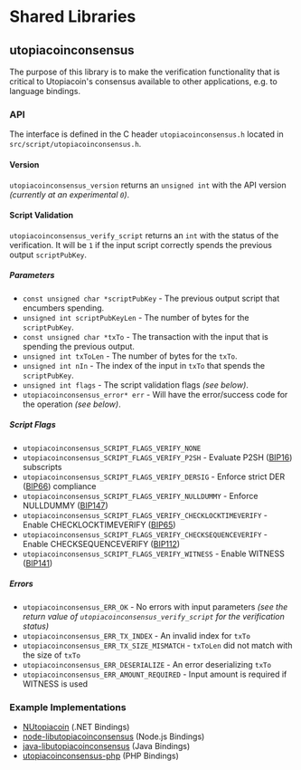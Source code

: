 Shared Libraries
================

## utopiacoinconsensus

The purpose of this library is to make the verification functionality that is critical to Utopiacoin's consensus available to other applications, e.g. to language bindings.

### API

The interface is defined in the C header `utopiacoinconsensus.h` located in  `src/script/utopiacoinconsensus.h`.

#### Version

`utopiacoinconsensus_version` returns an `unsigned int` with the API version *(currently at an experimental `0`)*.

#### Script Validation

`utopiacoinconsensus_verify_script` returns an `int` with the status of the verification. It will be `1` if the input script correctly spends the previous output `scriptPubKey`.

##### Parameters
- `const unsigned char *scriptPubKey` - The previous output script that encumbers spending.
- `unsigned int scriptPubKeyLen` - The number of bytes for the `scriptPubKey`.
- `const unsigned char *txTo` - The transaction with the input that is spending the previous output.
- `unsigned int txToLen` - The number of bytes for the `txTo`.
- `unsigned int nIn` - The index of the input in `txTo` that spends the `scriptPubKey`.
- `unsigned int flags` - The script validation flags *(see below)*.
- `utopiacoinconsensus_error* err` - Will have the error/success code for the operation *(see below)*.

##### Script Flags
- `utopiacoinconsensus_SCRIPT_FLAGS_VERIFY_NONE`
- `utopiacoinconsensus_SCRIPT_FLAGS_VERIFY_P2SH` - Evaluate P2SH ([BIP16](https://github.com/utopiacoin/bips/blob/master/bip-0016.mediawiki)) subscripts
- `utopiacoinconsensus_SCRIPT_FLAGS_VERIFY_DERSIG` - Enforce strict DER ([BIP66](https://github.com/utopiacoin/bips/blob/master/bip-0066.mediawiki)) compliance
- `utopiacoinconsensus_SCRIPT_FLAGS_VERIFY_NULLDUMMY` - Enforce NULLDUMMY ([BIP147](https://github.com/utopiacoin/bips/blob/master/bip-0147.mediawiki))
- `utopiacoinconsensus_SCRIPT_FLAGS_VERIFY_CHECKLOCKTIMEVERIFY` - Enable CHECKLOCKTIMEVERIFY ([BIP65](https://github.com/utopiacoin/bips/blob/master/bip-0065.mediawiki))
- `utopiacoinconsensus_SCRIPT_FLAGS_VERIFY_CHECKSEQUENCEVERIFY` - Enable CHECKSEQUENCEVERIFY ([BIP112](https://github.com/utopiacoin/bips/blob/master/bip-0112.mediawiki))
- `utopiacoinconsensus_SCRIPT_FLAGS_VERIFY_WITNESS` - Enable WITNESS ([BIP141](https://github.com/utopiacoin/bips/blob/master/bip-0141.mediawiki))

##### Errors
- `utopiacoinconsensus_ERR_OK` - No errors with input parameters *(see the return value of `utopiacoinconsensus_verify_script` for the verification status)*
- `utopiacoinconsensus_ERR_TX_INDEX` - An invalid index for `txTo`
- `utopiacoinconsensus_ERR_TX_SIZE_MISMATCH` - `txToLen` did not match with the size of `txTo`
- `utopiacoinconsensus_ERR_DESERIALIZE` - An error deserializing `txTo`
- `utopiacoinconsensus_ERR_AMOUNT_REQUIRED` - Input amount is required if WITNESS is used

### Example Implementations
- [NUtopiacoin](https://github.com/NicolasDorier/NUtopiacoin/blob/master/NUtopiacoin/Script.cs#L814) (.NET Bindings)
- [node-libutopiacoinconsensus](https://github.com/bitpay/node-libutopiacoinconsensus) (Node.js Bindings)
- [java-libutopiacoinconsensus](https://github.com/dexX7/java-libutopiacoinconsensus) (Java Bindings)
- [utopiacoinconsensus-php](https://github.com/Bit-Wasp/utopiacoinconsensus-php) (PHP Bindings)
